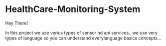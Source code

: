 # HealthCare-Monitoring-System

Hey There!

In this project we use verius types of sensor nd api services..
we use very types of language so you can understand everylanguage basics concepts...
